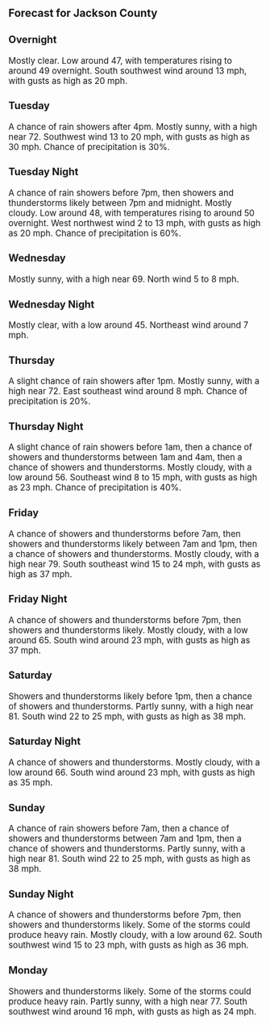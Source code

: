 <div>
   <h2>Forecast for Jackson County</h2>
   <p>
      <div style="font-size:120%">
         <h3>Overnight</h3>Mostly clear. Low around 47, with temperatures rising to around 49 overnight. South southwest wind around 13 mph, with gusts
         as high as 20 mph.<br></div>
   </p>
   <p>
      <div style="font-size:120%">
         <h3>Tuesday</h3>A chance of rain showers after 4pm. Mostly sunny, with a high near 72. Southwest wind 13 to 20 mph, with gusts as high as
         30 mph. Chance of precipitation is 30%.<br></div>
   </p>
   <p>
      <div style="font-size:120%">
         <h3>Tuesday Night</h3>A chance of rain showers before 7pm, then showers and thunderstorms likely between 7pm and midnight. Mostly cloudy. Low around
         48, with temperatures rising to around 50 overnight. West northwest wind 2 to 13 mph, with gusts as high as 20 mph. Chance
         of precipitation is 60%.<br></div>
   </p>
   <p>
      <div style="font-size:120%">
         <h3>Wednesday</h3>Mostly sunny, with a high near 69. North wind 5 to 8 mph.<br></div>
   </p>
   <p>
      <div style="font-size:120%">
         <h3>Wednesday Night</h3>Mostly clear, with a low around 45. Northeast wind around 7 mph.<br></div>
   </p>
   <p>
      <div style="font-size:120%">
         <h3>Thursday</h3>A slight chance of rain showers after 1pm. Mostly sunny, with a high near 72. East southeast wind around 8 mph. Chance of
         precipitation is 20%.<br></div>
   </p>
   <p>
      <div style="font-size:120%">
         <h3>Thursday Night</h3>A slight chance of rain showers before 1am, then a chance of showers and thunderstorms between 1am and 4am, then a chance
         of showers and thunderstorms. Mostly cloudy, with a low around 56. Southeast wind 8 to 15 mph, with gusts as high as 23 mph.
         Chance of precipitation is 40%.<br></div>
   </p>
   <p>
      <div style="font-size:120%">
         <h3>Friday</h3>A chance of showers and thunderstorms before 7am, then showers and thunderstorms likely between 7am and 1pm, then a chance
         of showers and thunderstorms. Mostly cloudy, with a high near 79. South southeast wind 15 to 24 mph, with gusts as high as
         37 mph.<br></div>
   </p>
   <p>
      <div style="font-size:120%">
         <h3>Friday Night</h3>A chance of showers and thunderstorms before 7pm, then showers and thunderstorms likely. Mostly cloudy, with a low around
         65. South wind around 23 mph, with gusts as high as 37 mph.<br></div>
   </p>
   <p>
      <div style="font-size:120%">
         <h3>Saturday</h3>Showers and thunderstorms likely before 1pm, then a chance of showers and thunderstorms. Partly sunny, with a high near 81.
         South wind 22 to 25 mph, with gusts as high as 38 mph.<br></div>
   </p>
   <p>
      <div style="font-size:120%">
         <h3>Saturday Night</h3>A chance of showers and thunderstorms. Mostly cloudy, with a low around 66. South wind around 23 mph, with gusts as high as
         35 mph.<br></div>
   </p>
   <p>
      <div style="font-size:120%">
         <h3>Sunday</h3>A chance of rain showers before 7am, then a chance of showers and thunderstorms between 7am and 1pm, then a chance of showers
         and thunderstorms. Partly sunny, with a high near 81. South wind 22 to 25 mph, with gusts as high as 38 mph.<br></div>
   </p>
   <p>
      <div style="font-size:120%">
         <h3>Sunday Night</h3>A chance of showers and thunderstorms before 7pm, then showers and thunderstorms likely. Some of the storms could produce
         heavy rain. Mostly cloudy, with a low around 62. South southwest wind 15 to 23 mph, with gusts as high as 36 mph.<br></div>
   </p>
   <p>
      <div style="font-size:120%">
         <h3>Monday</h3>Showers and thunderstorms likely. Some of the storms could produce heavy rain. Partly sunny, with a high near 77. South southwest
         wind around 16 mph, with gusts as high as 24 mph.<br></div>
   </p>
</div>